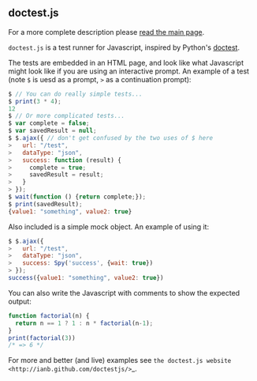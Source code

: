 ## doctest.js

For a more complete description please [read the main
page](http://ianb.github.com/doctestjs/).

`doctest.js` is a test runner for Javascript, inspired by Python's
[doctest](http://docs.python.org/library/doctest.html).

The tests are embedded in an HTML page, and look like what Javascript
might look like if you are using an interactive prompt.  An example of
a test (note `$` is uesd as a prompt, `>` as a continuation prompt):

```javascript
$ // You can do really simple tests...
$ print(3 * 4);
12
$ // Or more complicated tests...
$ var complete = false;
$ var savedResult = null;
$ $.ajax({ // don't get confused by the two uses of $ here
>   url: "/test",
>   dataType: "json",
>   success: function (result) {
>     complete = true;
>     savedResult = result;
>   }
> });
$ wait(function () {return complete;});
$ print(savedResult);
{value1: "something", value2: true}
```

Also included is a simple mock object.  An example of using it:

```javascript
$ $.ajax({
>   url: "/test",
>   dataType: "json",
>   success: Spy('success', {wait: true})
> });
success({value1: "something", value2: true})
```

You can also write the Javascript with comments to show the expected output:

```javascript
function factorial(n) {
  return n == 1 ? 1 : n * factorial(n-1);
}
print(factorial(3))
/* => 6 */
```

For more and better (and live) examples see `the doctest.js website
<http://ianb.github.com/doctestjs/>`_.
